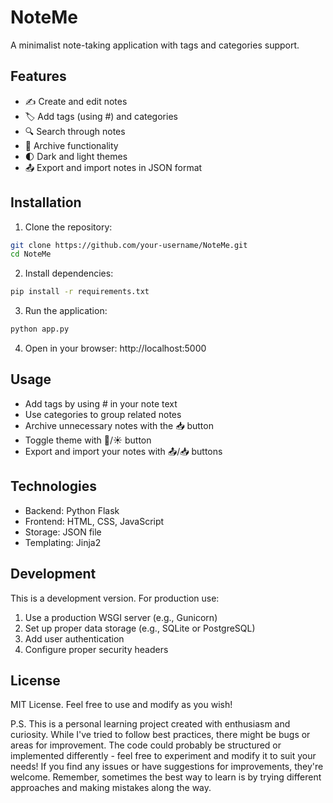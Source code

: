 # NoteMe

A minimalist note-taking application with tags and categories support.

## Features

- ✍️ Create and edit notes
- 🏷️ Add tags (using #) and categories
- 🔍 Search through notes
- 📁 Archive functionality
- 🌓 Dark and light themes
- 📤 Export and import notes in JSON format

## Installation

1. Clone the repository:
```bash
git clone https://github.com/your-username/NoteMe.git
cd NoteMe
```

2. Install dependencies:
```bash
pip install -r requirements.txt
```

3. Run the application:
```bash
python app.py
```

4. Open in your browser: http://localhost:5000

## Usage

- Add tags by using # in your note text
- Use categories to group related notes
- Archive unnecessary notes with the 📥 button
- Toggle theme with 🌙/☀️ button
- Export and import your notes with 📤/📥 buttons

## Technologies

- Backend: Python Flask
- Frontend: HTML, CSS, JavaScript
- Storage: JSON file
- Templating: Jinja2

## Development

This is a development version. For production use:
1. Use a production WSGI server (e.g., Gunicorn)
2. Set up proper data storage (e.g., SQLite or PostgreSQL)
3. Add user authentication
4. Configure proper security headers

## License

MIT License. Feel free to use and modify as you wish!

P.S. This is a personal learning project created with enthusiasm and curiosity. While I've tried to follow best practices, there might be bugs or areas for improvement. The code could probably be structured or implemented differently - feel free to experiment and modify it to suit your needs! If you find any issues or have suggestions for improvements, they're welcome. Remember, sometimes the best way to learn is by trying different approaches and making mistakes along the way. 
